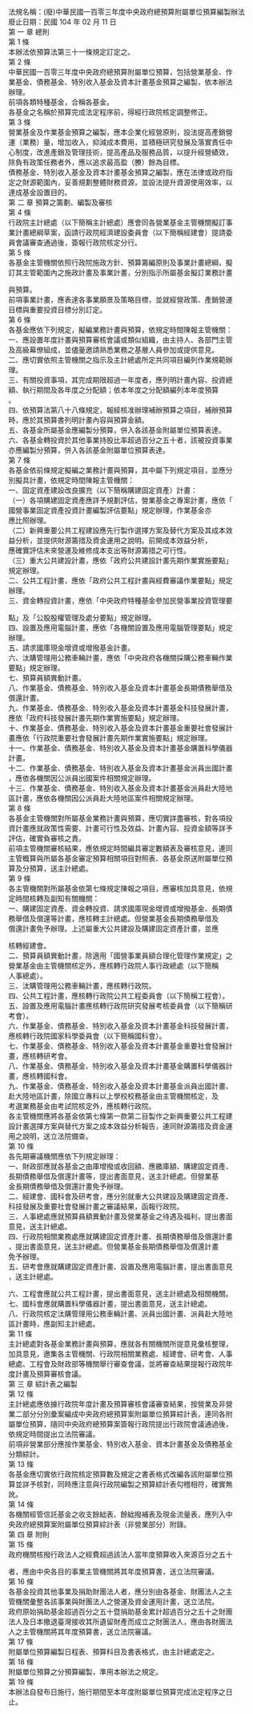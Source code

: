 法規名稱：(廢)中華民國一百零三年度中央政府總預算附屬單位預算編製辦法  
廢止日期：民國 104 年 02 月 11 日  
第 一 章 總則  
第 1 條  
本辦法依預算法第三十一條規定訂定之。  
第 2 條  
中華民國一百零三年度中央政府總預算附屬單位預算，包括營業基金、作  
業基金、債務基金、特別收入基金及資本計畫基金預算之編製，依本辦法  
辦理。  
前項各類特種基金，合稱各基金。  
各基金之名稱於預算完成法定程序前，得經行政院核定調整修正。  
第 3 條  
營業基金及作業基金預算之編製，應本企業化經營原則，設法提高產銷營  
運（業務）量，增加收入，抑減成本費用，並積極研究發展及落實責任中  
心制度，改進產銷及管理技術，提高產品及服務品質，以提升經營績效，  
除負有政策任務者外，應以追求最高盈（賸）餘為目標。  
債務基金、特別收入基金及資本計畫基金預算之編製，應在法律或政府指  
定之財源範圍內，妥善規劃整體財務資源，並設法提升資源使用效率，以  
達成基金設置目的。  
第 二 章 預算之籌劃、編製及審核  
第 4 條  
行政院主計總處（以下簡稱主計總處）應會同各營業基金主管機關擬訂事  
業計畫總綱草案，函請行政院經濟建設委員會（以下簡稱經建會）提請委  
員會議審查通過後，簽報行政院核定分行。  
第 5 條  
各基金主管機關依照行政院施政方針、預算籌編原則及事業計畫總綱，擬  
訂其主管範圍內之施政計畫及事業計畫，分別指示所屬基金擬訂業務計畫  


與預算。  
前項事業計畫，應表達各事業願景及策略目標，並就經營政策、產銷營運  
目標與重要投資目標分別訂定。  
第 6 條  
各基金應依下列規定，擬編業務計畫與預算，依規定時間陳報主管機關：  
一、應設置年度計畫與預算審核會議或類似組織，由主持人、各部門主管  
及高級幕僚組成，並儘量邀請熟悉業務之基層人員參加或提供意見。  
二、應切實依照主管機關之指示及主計總處所定共同項目編列作業規範辦  
理。  
三、有關投資事項，其完成期限超過一年度者，應列明計畫內容、投資總  
額、執行期間及各年度之分配額；依本年度之分配額編列本年度預算  
。  
四、依預算法第八十八條規定，報經核准辦理補辦預算之項目，補辦預算  
時，應於其預算書列明計畫內容與預算金額。  
五、各基金所屬基金應編製分預算，併入各該基金附屬單位預算表達。  
六、各基金轉投資於其他事業持股比率超過百分之五十者，該被投資事業  
亦應編製分預算，併入各該基金附屬單位預算表達。  
第 7 條  
各基金依前條規定擬編之業務計畫與預算，其中屬下列規定項目，並應分  
別擬具計畫，依規定時間陳報主管機關：  
一、固定資產建設改良擴充（以下簡稱購建固定資產）計畫：  
（一）各項購建固定資產應詳予規劃評估，營業基金之專案計畫，應依「  
國營事業固定資產投資計畫編製評估要點」規定辦理，作業基金亦  
應比照辦理。  
（二）新興重要公共工程建設應先行製作選擇方案及替代方案及其成本效  
益分析，並提供財源籌措及資金運用之說明。前開成本效益分析，  
應確實評估未來營運及維修成本支出等財源籌措之可行性。  
（三）重大公共建設計畫，應依「政府公共建設計畫先期作業實施要點」  
規定辦理。  
二、公共工程計畫，應依「政府公共工程計畫與經費審議作業要點」規定  
辦理。  
三、資金轉投資計畫，應依「中央政府特種基金參加民營事業投資管理要  


點」及「公股股權管理及處分要點」規定辦理。  
四、設置及應用電腦計畫，應依「各機關設置及應用電腦管理要點」規定  
辦理。  
五、請求國庫現金增資或增撥基金計畫。  
六、汰購管理用公務車輛計畫，應依「中央政府各機關採購公務車輛作業  
要點」規定辦理。  
七、預算員額異動計畫。  
八、作業基金、債務基金、特別收入基金及資本計畫基金長期債務舉借及  
償還計畫。  
九、作業基金、債務基金、特別收入基金及資本計畫基金科技發展計畫，  
應依「政府科技發展計畫先期作業實施要點」規定辦理。  
十、作業基金、債務基金、特別收入基金及資本計畫基金重要社會發展計  
畫應依「行政院重要社會發展計畫先期作業實施要點」規定辦理。  
十一、作業基金、債務基金、特別收入基金及資本計畫基金購置科學儀器  
計畫。  
十二、作業基金、債務基金、特別收入基金及資本計畫基金派員出國計畫  
，應依各機關因公派員出國案件相關規定辦理。  
十三、作業基金、債務基金、特別收入基金及資本計畫基金派員赴大陸地  
區計畫，應依各機關因公派員赴大陸地區案件相關規定辦理。  
第 8 條  
各基金主管機關對所屬基金業務計畫與預算，應切實詳盡審核，對各項投  
資計畫應就政策性需要、計畫可行性及效益、計畫內容、投資金額等詳予  
評估，確實負審核之責。  
前項主管機關審核結果，應依規定時間編具審定數額表及審核意見，連同  
主管概算與所屬各基金審定預算相關項目對照表、各基金原送附屬單位預  
算及分預算，送主計總處。  
第 9 條  
各主管機關對所屬基金依第七條規定陳報之項目，應審核加具意見，依規  
定時間核轉及副知有關機關：  
一、購建固定資產、資金轉投資、請求國庫現金增資或增撥基金、長期債  
務舉借及償還等計畫，應核轉主計總處。但營業基金長期債務舉借及  
償還計畫免予辦理。上述屬重大公共建設及購建固定資產計畫，並應  


核轉經建會。  
二、預算員額異動計畫，除適用「國營事業員額合理化管理作業規定」之  
營業基金由主管機關核定外，應核轉行政院人事行政總處（以下簡稱  
人事總處）。  
三、汰購管理用公務車輛計畫，應核轉行政院。  
四、公共工程計畫，應核轉行政院公共工程委員會（以下簡稱工程會）。  
五、設置及應用電腦計畫應核轉行政院研究發展考核委員會（以下簡稱研  
考會）。  
六、作業基金、債務基金、特別收入基金及資本計畫基金科技發展計畫，  
應核轉行政院國家科學委員會（以下簡稱國科會）。  
七、作業基金、債務基金、特別收入基金及資本計畫基金重要社會發展計  
畫，應核轉研考會。  
八、作業基金、債務基金、特別收入基金及資本計畫基金購置科學儀器計  
畫，應核轉國科會。  
九、作業基金、債務基金、特別收入基金及資本計畫基金派員出國計畫、  
赴大陸地區計畫，除國立專科以上學校校務基金由主管機關核定，及  
考選業務基金由考試院核定外，應核轉行政院。  
各主管機關應將各基金依第七條第一款第二目製作之新興重要公共工程建  
設計畫選擇方案與替代方案之成本效益分析報告，連同財源籌措及資金運  
用之說明，送立法院備查。  
第 10 條  
各先期審議機關應依下列規定辦理：  
一、財政部應就各基金之由庫增撥或收回額、應繳庫額、購建固定資產、  
長期債務舉借及償還計畫等，提出書面意見，送主計總處。但營業基  
金長期債務舉借及償還計畫免予辦理。  
二、經建會、國科會及研考會，應分別就重大公共建設及購建固定資產、  
科技發展及重要社會發展計畫之審議結果，函報行政院。  
三、人事總處應就預算員額異動計畫及營業基金之待遇及福利，提出書面  
意見，送主計總處。  
四、行政院相關業務處應就購建固定資產計畫、長期債務舉借及償還計畫  
，提出書面意見，送主計總處。但營業基金長期債務舉借及償還計畫  
免予辦理。  
五、研考會應就購建固定資產計畫、設置及應用電腦計畫，提出書面意見  
，送主計總處。  


六、工程會應就公共工程計畫，提出書面意見，送主計總處及相關機關。  
七、國科會應就購置科學儀器計畫，提出書面意見，送主計總處。  
八、行政院核定汰購管理用公務車輛計畫、派員出國計畫、派員赴大陸地  
區計畫時，應副知主計總處。  
第 11 條  
主計總處對各基金業務計畫與預算，應就各有關機關所提意見彙核整理，  
加具意見，邀集各主管機關、行政院相關業務處、經建會、研考會、人事  
總處、工程會及財政部等機關舉行審查會議，並將審查結果提報行政院年  
度計畫及預算審核會議。  
第 三 章 綜計表之編製  
第 12 條  
主計總處應依據行政院年度計畫及預算審核會議審查結果，按營業及非營  
業二部分分別彙案編成中央政府總預算案附屬單位預算綜計表，連同各附  
屬單位預算，隨同中央政府總預算案簽報行政院提出行政院會議通過後，  
依規定時間提出立法院審議。  
前項非營業部分應按作業基金、特別收入基金、資本計畫基金及債務基金  
分類綜計。  
第 13 條  
各基金應切實依行政院核定預算數及規定之書表格式改編各該附屬單位預  
算並詳予核對，同時應注意與行政院編製之預算綜計表勾稽相符，確實無  
訛。  
第 14 條  
各機關經管信託基金之收支餘絀表、餘絀撥補表及現金流量表，應列入中  
央政府總預算案附屬單位預算綜計表（非營業部分）附錄。  
第 四 章 附則  
第 15 條  
政府機關核撥行政法人之經費超過該法人當年度預算收入來源百分之五十  


者，應由中央各目的事業主管機關將其年度預算書，送立法院審議。  
第 16 條  
各基金投資其他事業及捐助財團法人者，應分別由各基金、財團法人之主  
管機關彙整各該事業與財團法人之營運及資金運用計畫，送立法院。  
政府原始捐助基金超過百分之五十暨捐助基金累計超過百分之五十之財團  
法人及日本撤退臺灣接收其所遺留財產而成立之財團法人，應由各財團法  
人之主管機關將其年度預算書，送立法院審議。  
第 17 條  
附屬單位預算編製日程表、預算科目及書表格式，由主計總處定之。  
第 18 條  
附屬單位預算之分預算編製，準用本辦法之規定。  
第 19 條  
本辦法自發布日施行，施行期間至本年度附屬單位預算完成法定程序之日  
止。  


